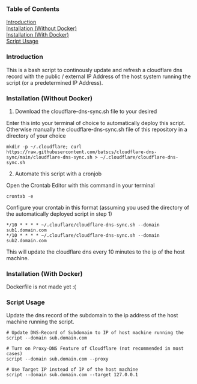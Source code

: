 ### Table of Contents  
[Introduction](#introduction)  
[Installation (Without Docker)](#installation)  
[Installation (With Docker)](#docker-installation)  
[Script Usage](#script)  

<a name="introduction"/>

### Introduction
This is a bash script to continously update and refresh a cloudflare dns record with the public / external IP Address of the host system running the script (or a predetermined IP Address).

<a name="installation"/>

### Installation (Without Docker)
1. Download the cloudflare-dns-sync.sh file to your desired  
  
Enter this into your terminal of choice to automatically deploy this script. Otherwise manually the cloudflare-dns-sync.sh file of this repository in a directory of your choice
```
mkdir -p ~/.cloudflare; curl https://raw.githubusercontent.com/batscs/cloudflare-dns-sync/main/cloudflare-dns-sync.sh > ~/.cloudflare/cloudflare-dns-sync.sh
```
2. Automate this script with a cronjob
  
Open the Crontab Editor with this command in your terminal
```
crontab -e
```
  

Configure your crontab in this format (assuming you used the directory of the automatically deployed script in step 1)
```
*/10 * * * * ~/.clouflare/cloudflare-dns-sync.sh --domain sub1.domain.com
*/10 * * * * ~/.clouflare/cloudflare-dns-sync.sh --domain sub2.domain.com
```
This will update the cloudflare dns every 10 minutes to the ip of the host machine. 


<a name="docker-installation"/>

### Installation (With Docker)
Dockerfile is not made yet :(

<a name="script"/>

### Script Usage
Update the dns record of the subdomain to the ip address of the host machine running the script.
```
# Update DNS-Record of Subdomain to IP of host machine running the 
script --domain sub.domain.com

# Turn on Proxy-DNS Feature of Cloudflare (not recommended in most cases)
script --domain sub.domain.com --proxy

# Use Target IP instead of IP of the host machine
script --domain sub.domain.com --target 127.0.0.1
``` 

